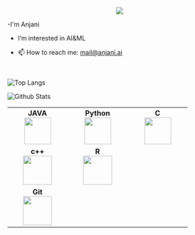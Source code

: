 <p align="center"><img src="https://i.imgur.com/A6bWGFl.gif"/></p>
-I'm Anjani

- I’m interested in AI&ML
- 📫 How to reach me: mail@anjani.ai

  
  <br>
<table>
<tbody>
 <tr>
<td align="center" width="20%">
<span><b><center>JAVA</center></b></span> 
<img height=60px src="https://www.vectorlogo.zone/logos/java/java-icon.svg"> 
</td>

<td align="center" width="20%">
<span><b><center>Python</center></b></span> 
<img height=60px src="https://upload.wikimedia.org/wikipedia/commons/thumb/1/1f/Python_logo_01.svg/2048px-Python_logo_01.svg.png"> 
</td>

<td align="center" width="20%">
<span><b><center>C</center></b></span> 
<img height=60px src="https://upload.wikimedia.org/wikipedia/commons/1/19/C_Logo.png"> 
</td>
</tr>

<tr>
<td align="center" width="20%">
<span><b><center>c++</center></b></span> 
<img height=65px src="https://upload.wikimedia.org/wikipedia/commons/1/18/ISO_C%2B%2B_Logo.svg"> 
</td>

<td align="center" width="20%">
<span><b><center>R</center></b></span> 
<img height=65px src="https://upload.wikimedia.org/wikipedia/commons/1/1b/R_logo.svg"> 
</td>
</tr>
<td align="center" width="20%">
<span><b><center>Git</center></b></span> 
<img height=65px src="https://git-scm.com/images/logos/downloads/Git-Logo-2Color.png"> 
</td>


![Top Langs](https://github-readme-stats.vercel.app/api/top-langs/?username=anjani-ai&show_icons=true)




  ![ Github Stats](https://github-readme-stats.vercel.app/api?username=anjani-ai&show_icons=true_color=fff&icon_color=79ff97&text_color=9f9f9f&bg_color=151515)

  

<!---
anjani-ai/anjani-ai is a ✨ special ✨ repository because its `README.md` (this file) appears on your GitHub profile.
You can click the Preview link to take a look at your changes.
--->
